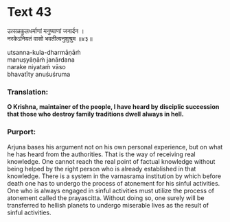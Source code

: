 # Text 43

उत्सन्नकुलधर्माणां मनुष्याणां जनार्दन ।  
नरकेऽनियतं वासो भवतीत्यनुशुश्रुम ॥४३॥

utsanna-kula-dharmāṇāḿ  
manuṣyāṇāḿ janārdana  
narake niyataḿ vāso  
bhavatīty anuśuśruma



### Translation:

**O Krishna, maintainer of the people, I have heard by disciplic succession that those who destroy family traditions dwell always in hell.**

### Purport:

Arjuna bases his argument not on his own personal experience, but on what he has heard from the authorities. That is the way of receiving real knowledge. One cannot reach the real point of factual knowledge without being helped by the right person who is already established in that knowledge. There is a system in the varnasrama institution by which before death one has to undergo the process of atonement for his sinful activities. One who is always engaged in sinful activities must utilize the process of atonement called the prayascitta. Without doing so, one surely will be transferred to hellish planets to undergo miserable lives as the result of sinful activities.